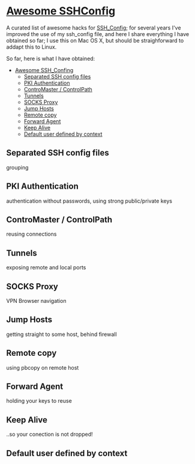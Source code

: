 # [Awesome SSHConfig](https://github.com/mgarces/awesome_sshconfig)
A curated list of awesome hacks for [SSH_Config](http://www.openbsd.org/cgi-bin/man.cgi/OpenBSD-current/man5/ssh_config.5?query=ssh_config); for several years I've improved the use of my ssh_config file, and here I share everything I have obtained so far; I use this on Mac OS X, but should be straighforward to addapt this to Linux.

So far, here is what I have obtained:
* [Awesome SSH_Confing](https://github.com/mgarces/awesome_sshconfig)
  * [Separated SSH config files](#separated-ssh-config-files)
  * [PKI Authentication](#pki-authentication)
  * [ControMaster / ControlPath](#contromaster--controlpath)
  * [Tunnels](#tunnels) 
  * [SOCKS Proxy](#socks-proxy)
  * [Jump Hosts](#jump-hosts)
  * [Remote copy](#remote-copy)
  * [Forward Agent](#forward-agent)
  * [Keep Alive](#keep-alive)
  * [Default user defined by context](#default_user)

## Separated SSH config files
grouping
## PKI Authentication
authentication without passwords, using strong public/private keys
## ControMaster / ControlPath
reusing connections
## Tunnels
exposing remote and local ports
## SOCKS Proxy
VPN Browser navigation 
## Jump Hosts
getting straight to some host, behind firewall
## Remote copy
using pbcopy on remote host
## Forward Agent
holding your keys to reuse
## Keep Alive
..so your conection is not dropped!
## Default user defined by context
